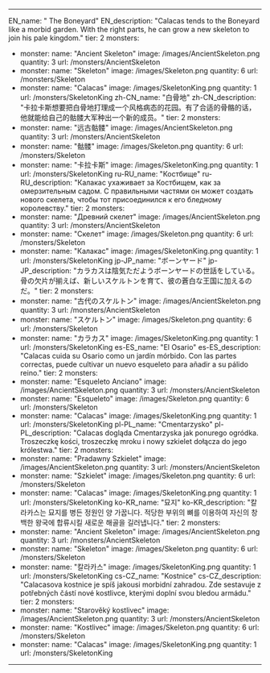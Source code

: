 ---

EN_name: " The Boneyard"
EN_description: "Calacas tends to the Boneyard like a morbid garden. With the right parts, he can grow a new skeleton to join his pale kingdom."
tier: 2
monsters:
  - monster:
    name: "Ancient Skeleton"
    image: /images/AncientSkeleton.png
    quantity: 3
    url: /monsters/AncientSkeleton
  - monster:
    name: "Skeleton"
    image: /images/Skeleton.png
    quantity: 6
    url: /monsters/Skeleton
  - monster:
    name: "Calacas"
    image: /images/SkeletonKing.png
    quantity: 1
    url: /monsters/SkeletonKing
zh-CN_name: "白骨地"
zh-CN_description: "卡拉卡斯想要把白骨地打理成一个风格病态的花园。有了合适的骨骼的话，他就能给自己的骷髅大军种出一个新的成员。"
tier: 2
monsters:
  - monster:
    name: "远古骷髅"
    image: /images/AncientSkeleton.png
    quantity: 3
    url: /monsters/AncientSkeleton
  - monster:
    name: "骷髅"
    image: /images/Skeleton.png
    quantity: 6
    url: /monsters/Skeleton
  - monster:
    name: "卡拉卡斯"
    image: /images/SkeletonKing.png
    quantity: 1
    url: /monsters/SkeletonKing
ru-RU_name: "Костбище"
ru-RU_description: "Калакас ухаживает за Костбищем, как за омерзительным садом. С правильными частями он может создать нового скелета, чтобы тот присоединился к его бледному королевству."
tier: 2
monsters:
  - monster:
    name: "Древний скелет"
    image: /images/AncientSkeleton.png
    quantity: 3
    url: /monsters/AncientSkeleton
  - monster:
    name: "Скелет"
    image: /images/Skeleton.png
    quantity: 6
    url: /monsters/Skeleton
  - monster:
    name: "Калакас"
    image: /images/SkeletonKing.png
    quantity: 1
    url: /monsters/SkeletonKing
jp-JP_name: "ボーンヤード"
jp-JP_description: "カラカスは陰気ただようボーンヤードの世話をしている。骨の欠片が揃えば、新しいスケルトンを育て、彼の蒼白な王国に加えるのだ。"
tier: 2
monsters:
  - monster:
    name: "古代のスケルトン"
    image: /images/AncientSkeleton.png
    quantity: 3
    url: /monsters/AncientSkeleton
  - monster:
    name: "スケルトン"
    image: /images/Skeleton.png
    quantity: 6
    url: /monsters/Skeleton
  - monster:
    name: "カラカス"
    image: /images/SkeletonKing.png
    quantity: 1
    url: /monsters/SkeletonKing
es-ES_name: "El Osario"
es-ES_description: "Calacas cuida su Osario como un jardín mórbido. Con las partes correctas, puede cultivar un nuevo esqueleto para añadir a su pálido reino."
tier: 2
monsters:
  - monster:
    name: "Esqueleto Anciano"
    image: /images/AncientSkeleton.png
    quantity: 3
    url: /monsters/AncientSkeleton
  - monster:
    name: "Esqueleto"
    image: /images/Skeleton.png
    quantity: 6
    url: /monsters/Skeleton
  - monster:
    name: "Calacas"
    image: /images/SkeletonKing.png
    quantity: 1
    url: /monsters/SkeletonKing
pl-PL_name: "Cmentarzysko"
pl-PL_description: "Calacas dogląda Cmentarzyska jak ponurego ogródka. Troszeczkę kości, troszeczkę mroku i nowy szkielet dołącza do jego królestwa."
tier: 2
monsters:
  - monster:
    name: "Pradawny Szkielet"
    image: /images/AncientSkeleton.png
    quantity: 3
    url: /monsters/AncientSkeleton
  - monster:
    name: "Szkielet"
    image: /images/Skeleton.png
    quantity: 6
    url: /monsters/Skeleton
  - monster:
    name: "Calacas"
    image: /images/SkeletonKing.png
    quantity: 1
    url: /monsters/SkeletonKing
ko-KR_name: "묘지"
ko-KR_description: "칼라카스는 묘지를 병든 정원인 양 가꿉니다. 적당한 부위의 뼈를 이용하여 자신의 창백한 왕국에 합류시킬 새로운 해골을 길러냅니다."
tier: 2
monsters:
  - monster:
    name: "Ancient Skeleton"
    image: /images/AncientSkeleton.png
    quantity: 3
    url: /monsters/AncientSkeleton
  - monster:
    name: "Skeleton"
    image: /images/Skeleton.png
    quantity: 6
    url: /monsters/Skeleton
  - monster:
    name: "칼라카스"
    image: /images/SkeletonKing.png
    quantity: 1
    url: /monsters/SkeletonKing
cs-CZ_name: "Kostnice"
cs-CZ_description: "Calacasova kostnice je spíš jakousi morbidní zahradou. Zde sestavuje z potřebných částí nové kostlivce, kterými doplní svou bledou armádu."
tier: 2
monsters:
  - monster:
    name: "Starověký kostlivec"
    image: /images/AncientSkeleton.png
    quantity: 3
    url: /monsters/AncientSkeleton
  - monster:
    name: "Kostlivec"
    image: /images/Skeleton.png
    quantity: 6
    url: /monsters/Skeleton
  - monster:
    name: "Calacas"
    image: /images/SkeletonKing.png
    quantity: 1
    url: /monsters/SkeletonKing
---